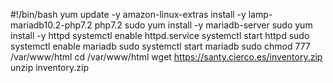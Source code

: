 #!/bin/bash
yum update -y
amazon-linux-extras install -y lamp-mariadb10.2-php7.2 php7.2
sudo yum install -y mariadb-server
sudo yum install -y httpd
systemctl enable httpd.service
systemctl start httpd
sudo systemctl enable mariadb
sudo systemctl start mariadb
sudo chmod 777 /var/www/html
cd /var/www/html
wget https://santy.cierco.es/inventory.zip
unzip inventory.zip

